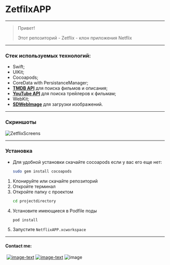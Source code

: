 # ZetfilxAPP
___
>Привет!
>
>Этот репозиторий - Zetflix - клон приложения Netflix

___
### Стек используемых технологий:
- Swift;
- UIKit;
- Cocoapods;
- CoreData with PersistanceManager;
- [**TMDB API**](https://www.themoviedb.org/?language=ru) для поиска фильмов и описания;
- [**YouTube API**](https://developers.google.com/youtube/v3) для поиска трейлеров к фильмам;
- WebKit;
- [**SDWebImage**](https://github.com/SDWebImage/SDWebImage) для загрузки изображений.
___
### Скриншоты
![ZetflixScreens](https://user-images.githubusercontent.com/48126703/188013932-bca80b23-3e66-431b-9c7d-65a3afc1bb49.png)
___
### Установка
+ Для удобной установки скачайте cocoapods если у вас его еще нет:
    ```sh
    sudo gem install cocoapods
    ```
1. Клонируйте или скачайте репозиторий
2. Откройте терминал
3. Откройте папку с проектом 
    ```sh
    cd projectdirectory
    ```
4. Установите имеющиеся в Podfile поды
    ```sh
    pod install
    ```
5. Запустите `NetflixAPP.xcworkspace`
___
#### Contact me:
&nbsp;[![image-text](https://img.shields.io/badge/Gmail-D14836?style=for-the-badge&logo=gmail&logoColor=white)](https://mail.google.com/mail/#search/denmagg.work@gmail.com)&nbsp;[![image-text](https://img.shields.io/badge/Telegram-2CA5E0?style=for-the-badge&logo=telegram&logoColor=white)](https://t.me/denis99m)
![image](https://user-images.githubusercontent.com/48126703/188015642-9c5fc183-5246-4a4f-9513-bfbf8bb80888.png)

